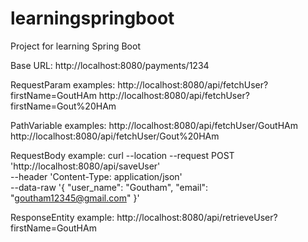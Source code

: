 # learningspringboot
Project for learning Spring Boot

Base URL: http://localhost:8080/payments/1234

RequestParam examples:
http://localhost:8080/api/fetchUser?firstName=GoutHAm
http://localhost:8080/api/fetchUser?firstName=Gout%20HAm

PathVariable examples:
http://localhost:8080/api/fetchUser/GoutHAm
http://localhost:8080/api/fetchUser/Gout%20HAm

RequestBody example:
curl --location --request POST 'http://localhost:8080/api/saveUser' \
--header 'Content-Type: application/json' \
--data-raw '{
    "user_name": "Goutham",
    "email": "goutham12345@gmail.com"
}'

ResponseEntity example:
http://localhost:8080/api/retrieveUser?firstName=GoutHAm